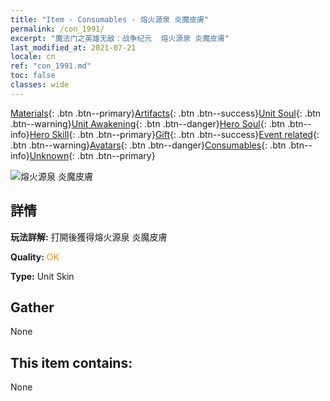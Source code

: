 ```yaml
---
title: "Item - Consumables - 熔火源泉 炎魔皮膚"
permalink: /con_1991/
excerpt: "魔法门之英雄无敌：战争纪元  熔火源泉 炎魔皮膚"
last_modified_at: 2021-07-21
locale: cn
ref: "con_1991.md"
toc: false
classes: wide
---
```

 [Materials](/ItemsCN/){: .btn .btn--primary}[Artifacts](/ItemsCN/Artifacts/){: .btn .btn--success}[Unit Soul](/ItemsCN/UnitSoul/){: .btn .btn--warning}[Unit Awakening](/ItemsCN/UnitAwakening/){: .btn .btn--danger}[Hero Soul](/ItemsCN/HeroSoul/){: .btn .btn--info}[Hero Skill](/ItemsCN/HeroSkill/){: .btn .btn--primary}[Gift](/ItemsCN/Gift/){: .btn .btn--success}[Event related](/ItemsCN/Events/){: .btn .btn--warning}[Avatars](/ItemsCN/Avatars/){: .btn .btn--danger}[Consumables](/ItemsCN/Consumables/){: .btn .btn--info}[Unknown](/ItemsCN/Unknown/){: .btn .btn--primary}

 ![熔火源泉 炎魔皮膚](/images/u/ti_yanmopifu.jpg)

## 詳情
 **玩法詳解:** 打開後獲得熔火源泉 炎魔皮膚

 **Quality:** <span style="color: #FF8C00">OK</span>

 **Type:** Unit Skin

## Gather

  None

## This item contains:

  None

